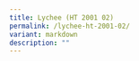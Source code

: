 ```yaml
---
title: Lychee (HT 2001 02)
permalink: /lychee-ht-2001-02/
variant: markdown
description: ""
---
```

